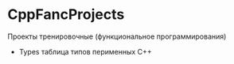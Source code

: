 # CppFancProjects
Проекты тренировочные (функциональное программирования)
- Types таблица типов перименных С++
